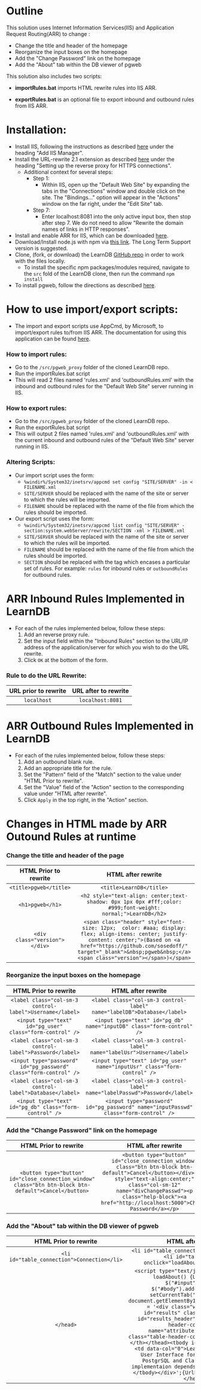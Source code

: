 # Outline
This solution uses Internet Information Services(IIS) and Application Request Routing(ARR) to change :
  * Change the title and header of the homepage
  * Reorganize the input boxes on the homepage
  * Add the "Change Password" link on the homepage
  * Add the "About" tab within the DB viewer of pgweb
  
  This solution also includes two scripts:
  
  *  **importRules.bat** imports HTML rewrite rules into IIS ARR.
  
  *  **exportRules.bat** is an optional file to export inbound and outbound rules from IIS ARR.
# Installation:
* Install IIS, following the instructions as described [here](https://github.com/DASSL/LearnDB/wiki/How-to-get-and-setup-a-free-SSL-certificate-for-Windows-Server-2016) under the heading "Add IIS Manager".
* Install the URL-rewrite 2.1 extension as described [here](https://github.com/DASSL/LearnDB/wiki/Setup-pgweb-on-Windows-Server-2016-to-use-HTTPS) under the heading "Setting up the reverse proxy for HTTPS connections".
  * Additional context for several steps:
    * Step 1:
      * Within IIS, open up the "Default Web Site" by expanding the tabs in the "Connections" window and double click on the site. The "Bindings..." option will appear in the "Actions" window on the far right, under the "Edit Site" tab.
    * Step 7:
      * Enter localhost:8081 into the only active input box, then stop after step 7. We do not need to allow "Rewrite the domain names of links in HTTP responses".
* Install and enable ARR for IIS, which can be downloaded [here](https://www.iis.net/downloads/microsoft/application-request-routing).
* Download/Install node.js with npm via [this link](https://nodejs.org/en/download/). The Long Term Support version is suggested.
* Clone, (fork, or download) the LearnDB [GitHub repo](https://github.com/DASSL/LearnDB) in order to work with the files locally.
  * To install the specific npm packages/modules required, navigate to the `src` fold of the LearnDB clone, then run the command `npm install`
* To install pgweb, follow the directions as described [here](https://github.com/DASSL/LearnDB/wiki/pgweb-as-a-service).
# How to use import/export scripts:
* The import and export scripts use AppCmd, by Microsoft, to import/export rules to/from IIS ARR. The documentation for using this application can be found [here](https://docs.microsoft.com/en-us/previous-versions/windows/it-pro/windows-server-2012-r2-and-2012/jj635852(v%3Dws.11)).
### How to import rules:
* Go to the `/src/pgweb_proxy` folder of the cloned LearnDB repo.
* Run the importRules.bat script
* This will read 2 files named 'rules.xml' and 'outboundRules.xml' with the inbound and outbound rules for the "Default Web Site" server running in IIS.
### How to export rules:
* Go to the `/src/pgweb_proxy` folder of the cloned LearnDB repo.
* Run the exportRules.bat script
* This will output 2 files named 'rules.xml' and 'outboundRules.xml' with the current inbound and outbound rules of the "Default Web Site" server running in IIS.
### Altering Scripts:
* Our import script uses the form:
  * `%windir%/System32/inetsrv/appcmd set config "SITE/SERVER" -in < FILENAME.xml`
   * `SITE/SERVER` should be replaced with the name of the site or server to which the rules will be imported.
   * `FILENAME` should be replaced with the name of the file from which the rules should be imported.
* Our export script uses the form:
  * `%windir%/System32/inetsrv/appcmd list config "SITE/SERVER" -section:system.webServer/rewrite/SECTION -xml > FILENAME.xml`
   * `SITE/SERVER` should be replaced with the name of the site or server to which the rules will be imported.
   * `FILENAME` should be replaced with the name of the file from which the rules should be imported.
   * `SECTION` should be replaced with the tag which encases a particular set of rules. For example: `rules` for inbound rules or `outboundRules` for outbound rules.
# ARR Inbound Rules Implemented in LearnDB
* For each of the rules implemented below, follow these steps:
  1. Add an reverse proxy rule.
  2. Set the input field within the "Inbound Rules" section to the URL/IP address of the application/server for which you wish to do the URL rewrite.
  3. Click `OK` at the bottom of the form.
### Rule to do the URL Rewrite:
| URL prior to rewrite | URL after to rewrite |
|:-------------------------------------------------------------------------------------------------------:|:-----------------------------------------------------------------------------------------------------------------------------------------------------------------------------------------------------------------------------------------:|
| `localhost` | `localhost:8081` |

# ARR Outbound Rules Implemented in LearnDB
* For each of the rules implemented below, follow these steps:
  1. Add an outbound blank rule.
  2. Add an appropriate title for the rule.
  2. Set the "Pattern" field of the "Match" section to the value under "HTML Prior to rewrite".
  3. Set the "Value" field of the "Action" section to the corresponding value under "HTML after rewrite".
  4. Click `Apply` in the top right, in the "Action" section.
  
# Changes in HTML made by ARR Outound Rules at runtime
### Change the title and header of the page
| HTML Prior to rewrite | HTML after rewrite |
|:-------------------------------------------------------------------------------------------------------:|:-----------------------------------------------------------------------------------------------------------------------------------------------------------------------------------------------------------------------------------------:|
| `<title>pgweb</title>` | `<title>LearnDB</title>` |
| `<h1>pgweb</h1>` | `<h2 style="text-align: center;text-shadow: 0px 1px 0px #fff;color: #999;font-weight: normal;">LearnDB</h2>` |
| `<div class="version"></div>` | `<span class="header" style="font-size: 12px;  color: #aaa; display: flex; align-items: center; justify-content: center;">(Based on <a href="https://github.com/sosedoff/" target="_blank">&nbsp;pgweb&nbsp;</a><span class="version"></span>)</span>` |
### Reorganize the input boxes on the homepage 
| HTML Prior to rewrite | HTML after rewrite |
|:-------------------------------------------------------------------------------------------------------:|:-----------------------------------------------------------------------------------------------------------------------------------------------------------------------------------------------------------------------------------------:|
| `<label class="col-sm-3 control-label">Username</label>` | `<label class="col-sm-3 control-label" name="labelDB">Database</label>` |
| `<input type="text" id="pg_user" class="form-control" />` | `<input type="text" id="pg_db" name="inputDB" class="form-control" />` |
| `<label class="col-sm-3 control-label">Password</label>` | `<label class="col-sm-3 control-label" name="labelUsr">Username</label>` |
| `<input type="password" id="pg_password" class="form-control" />` | `<input type="text" id="pg_user" name="inputUsr" class="form-control" />` |
| `<label class="col-sm-3 control-label">Database</label>` | `<label class="col-sm-3 control-label" name="labelPasswd">Password</label>` |
| `<input type="text" id="pg_db" class="form-control" />` | `<input type="password" id="pg_password" name="inputPasswd" class="form-control" />` |

### Add the "Change Password" link on the homepage 
| HTML Prior to rewrite | HTML after rewrite |
|:-------------------------------------------------------------------------------------------------------:|:-----------------------------------------------------------------------------------------------------------------------------------------------------------------------------------------------------------------------------------------:|
| `<button type="button" id="close_connection_window"  class="btn btn-block btn-default">Cancel</button>` | `<button type="button" id="close_connection_window" class="btn btn-block btn-default">Cancel</button></div><div style="text-align:center;" class="col-sm-12" name="divChangePasswd"><p class="help-block"><a href="http://localhost:5000">Change Password</a></p>` |
### Add the "About" tab within the DB viewer of pgweb 
| HTML Prior to rewrite | HTML after rewrite |
|:-------------------------------------------------------------------------------------------------------:|:-----------------------------------------------------------------------------------------------------------------------------------------------------------------------------------------------------------------------------------------:|
| `<li id="table_connection">Connection</li>` | `<li id="table_connection">Connection</li><li id="table_about" onclick="loadAbout();">About</li>` |
| `</head>` | `<script type="text/javascript">function loadAbout() {UrlDecode:%7B}  $("#input").hide(); $("#body").addClass("full"); setCurrentTab("table_about"); document.getElementById("output").innerHTML = '<div class="wrapper"> <table id="results" class="table"><thead id="results_header"><th class="table-header-col" data-name="attribute">About</th><th class="table-header-col" data-name="value"></th></thead><tbody id="results_body"><tr><td data-col="0">LearnDB is a Graphical User Interface for interaction with PostgrSQL and ClassDB. The current implementaion depends on pgweb.</td></tr></tbody></div>';{UrlDecode:%7D}</script></head>` |

